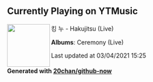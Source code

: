 ## Currently Playing on YTMusic

[<img align="left" width="100" src="https://lh3.googleusercontent.com/Lrx4CzYJyzh6WNBdI4GoH77yGF9bhnhvjWOfhsXnKeFhEs6iktTnqPcfhZMS56V25MTioXQW6Wt5hgl1">](https://music.youtube.com/watch?v=pRQOyb8Dvbk)

킹 누 - Hakujitsu (Live)

**Albums**: Ceremony (Live)

Last updated at 03/04/2021 15:25

#### Generated with [20chan/github-now](https://github.com/20chan/github-now)


<!--
**20chan/20chan** is a ✨ _special_ ✨ repository because its `README.md` (this file) appears on your GitHub profile.

Here are some ideas to get you started:

- 🔭 I’m currently working on ...
- 🌱 I’m currently learning ...
- 👯 I’m looking to collaborate on ...
- 🤔 I’m looking for help with ...
- 💬 Ask me about ...
- 📫 How to reach me: ...
- 😄 Pronouns: ...
- ⚡ Fun fact: ...
-->
